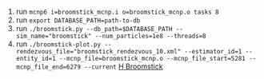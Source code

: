 1. run `mcnp6 i=broomstick_mcnp.i o=broomstick_mcnp.o tasks 8`
2. run `export DATABASE_PATH=path-to-db`
3. run `./broomstick.py --db_path=$DATABASE_PATH --sim_name="broomstick" --num_particles=1e8 --threads=8`
4. run `./broomstick-plot.py --rendezvous_file="broomstick_rendezvous_10.xml" --estimator_id=1 --entity_id=1 --mcnp_file=broomstick_mcnp.o --mcnp_file_start=5281 --mcnp_file_end=6279 --current`
[H Broomstick](h_broomstick_current.png "H Broomstick")